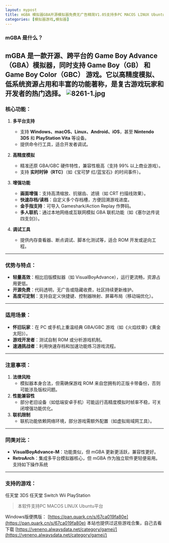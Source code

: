 ```yaml
---
layout: mypost
title: mGBA 模拟器GBA开源模拟器免费无广告精简V1.05支持多PC MACOS LINUX Ubuntu平台
categories: [模拟器游戏,模拟器]
---
```


### **mGBA 是什么？**
**mGBA** 是一款开源、跨平台的 **Game Boy Advance（GBA）模拟器**，同时支持 **Game Boy（GB）** 和 **Game Boy Color（GBC）** 游戏。它以高精度模拟、低系统资源占用和丰富的功能著称，是复古游戏玩家和开发者的热门选择。
![8261-1.jpg](https://s2.loli.net/2025/03/11/9QSHPGgazdqlvNh.jpg)
---

### **核心功能**：
1. **多平台支持**  
   - 支持 **Windows、macOS、Linux、Android、iOS**，甚至 **Nintendo 3DS** 和 **PlayStation Vita** 等设备。  
   - 提供命令行工具，适合开发者调试。

2. **高精度模拟**  
   - 精准还原 GBA/GBC 硬件特性，兼容性极高（支持 99% 以上商业游戏）。  
   - 支持 **实时时钟（RTC）**（如《宝可梦 红/蓝宝石》的时间事件）。

3. **增强功能**  
   - **画面增强**：支持高清缩放、抗锯齿、滤镜（如 CRT 扫描线效果）。  
   - **快速存档/读档**：自定义多个存档槽，方便回溯游戏进度。  
   - **金手指支持**：可导入 Gameshark/Action Replay 作弊码。  
   - **多人联机**：通过本地网络或互联网模拟 GBA 联机功能（如《塞尔达传说 四支剑》）。

4. **调试工具**  
   - 提供内存查看器、断点调试、脚本化测试等，适合 ROM 开发或逆向工程。

---

### **优势与特点**：
- **轻量高效**：相比旧版模拟器（如 VisualBoyAdvance），运行更流畅，资源占用更低。  
- **开源免费**：代码透明，无广告或隐藏收费，社区持续更新维护。  
- **高度可定制**：支持自定义快捷键、控制器映射、屏幕布局（移动端优化）。  

---

### **适用场景**：
- **怀旧玩家**：在 PC 或手机上重温经典 GBA/GBC 游戏（如《火焰纹章》《黄金太阳》）。  
- **游戏开发者**：测试自制 ROM 或分析游戏机制。  
- **速通挑战者**：利用快速存档和加速功能练习游戏流程。  

---


### **注意事项**：
1. **法律风险**  
   - 模拟器本身合法，但需确保游戏 ROM 来自您拥有的正版卡带备份，否则可能涉及版权问题。  
2. **性能兼容性**  
   - 部分老旧设备（如低端安卓手机）可能运行高精度模拟时帧率不稳，可关闭增强功能优化。  
3. **联机限制**  
   - 联机功能依赖网络环境，部分游戏需额外配置（如虚拟局域网工具）。  

---

### **同类对比**：
- **VisualBoyAdvance-M**：功能类似，但 mGBA 更新更活跃，兼容性更好。  
- **RetroArch**：集成多平台模拟器核心，但 mGBA 作为独立软件更轻便易用。  
支持如下操作系统

---
### **支持的游戏**：
任天堂 3DS
任天堂 Switch
Wii
PlayStation 

> 本软件支持PC MACOS LINUX Ubuntu平台

Windows版便携版：
[https://pan.quark.cn/s/67ca019fa80e](https://pan.quark.cn/s/67ca019fa80e)
本站也提供过这些游戏合集，自己去看下载
[https://veneno.alwaysdata.net/category/gamei/](https://veneno.alwaysdata.net/category/gamei/)
